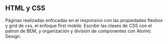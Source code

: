 ## HTML y CSS
Páginas realizadas enfocadas en el responsivo con las propiedades flexbox y grid de css, el enfoque first mobile. Escribir las clases de CSS con el patron de BEM, y organización y división de componentes con Atomic Design.
